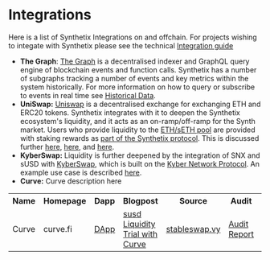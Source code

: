 # Integrations

Here is a list of Synthetix Integrations on and offchain. For projects wishing to integate with Synthetix please see the technical [Integration guide](/contracts/integration/)

- **The Graph**: [The Graph](http://thegraph.com/) is a decentralised indexer and GraphQL query engine of blockchain events and function calls. Synthetix has a number of subgraphs tracking a number of events and key metrics within the system historically. For more information on how to query or subscribe to events in real time see [Historical Data](historical-data.md).
- **UniSwap:** [Uniswap](https://uniswap.io/) is a decentralised exchange for exchanging ETH and ERC20 tokens. Synthetix integrates with it to deepen the Synthetix ecosystem's liquidity, and it acts as an on-ramp/off-ramp for the Synth market. Users who provide liquidity to the [ETH/sETH pool](https://uniswap.exchange/swap/0x42456D7084eacF4083f1140d3229471bbA2949A8) are provided with staking rewards as [part of the Synthetix protocol](https://sips.synthetix.io/sips/sip-8). This is discussed further [here](https://blog.synthetix.io/uniswap-seth-pool-incentives/), [here](https://blog.synthetix.io/snx-arbitrage-pool/), and [here](https://blog.synthetix.io/new-uniswap-seth-lp-reward-system/).
- **KyberSwap:** Liquidity is further deepened by the integration of SNX and sUSD with [KyberSwap](https://kyberswap.com/swap/eth-snx), which is built on the [Kyber Network Protocol](https://kyber.network/). An example use case is described [here](https://blog.synthetix.io/snx-liquidity-has-been-added-to-kyberswap/).
- **Curve:**
Curve description here

<table><tr><th>Name</th><th>Homepage</th><th>Dapp</th><th>Blogpost</th><th>Source</th><th>Audit</th><th>Disclousures</th><th>Security Contact</th></tr>
              <tr>
                <td>Curve</td>
                <td><a target="_blank" href="https://www.curve.fi/"></a>curve.fi</td>
                <td><a target="_blank" href="https://iearn.finance/pool">DApp</a>
                <td><a target="_blank" href="https://blog.synthetix.io/susd-liquidity-trial-with-curve-iearn/">susd Liquidity Trial with Curve</a></td>
                <td><a target="_blank" href="https://github.com/curvefi/curve-contract/blob/pool_susd/vyper/stableswap.vy">stableswap.vy</a></td>
                <td><a target="_blank" href="https://www.curve.fi/Audit Report Link">Audit Report</a>
                <td><a target="_blank" href="https://blog.curve.fi/vulnerability-disclosure/">Disclosures</a>
                <td><a target="_blank" href="mailto:security@curve.fi">security@curve.fi</a>
                </td>
              </tr>
             </tr></table>
